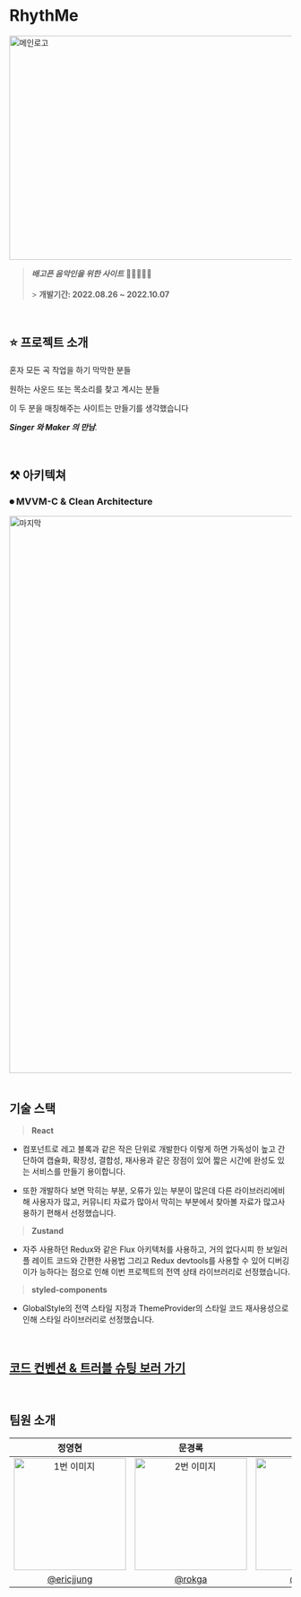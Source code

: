 # RhythMe

<img height="400" src="https://user-images.githubusercontent.com/108949232/190432270-6ae11497-694c-4648-9ece-4eaa8fa7aa05.jpeg" alt="메인로고" width=1200 height=1000 ></img>

> **_배고픈 음악인을 위한 사이트_** 🧑🏿‍🎤🧑‍🎤<br/><br/> > **개발기간: 2022.08.26 ~
> 2022.10.07**

<br/>

## ⭐️ 프로젝트 소개

혼자 모든 곡 작업을 하기 막막한 분들

원하는 사운드 또는 목소리를 찾고 계시는 분들

이 두 분을 매칭해주는 사이트는 만들기를 생각했습니다

_**Singer 와 Maker 의 만남**._

<br/>

## ⚒ 아키텍쳐

### ⏺ MVVM-C & Clean Architecture

<img width="994" alt="마지막" src="https://user-images.githubusercontent.com/108949232/190438450-599a5044-c9a5-4f73-8782-baa5c5210446.png">
<br/>
<br/>

## 기술 스택

> **React**

- 컴포넌트로 레고 블록과 같은 작은 단위로 개발한다 이렇게 하면 가독성이 높고 간
  단하여 캡슐화, 확장성, 결합성, 재사용과 같은 장점이 있어 짧은 시간에 완성도 있
  는 서비스를 만들기 용이합니다.

- 또한 개발하다 보면 막히는 부분, 오류가 있는 부분이 많은데 다른 라이브러리에비
  해 사용자가 많고, 커뮤니티 자료가 많아서 막히는 부분에서 찾아볼 자료가 많고사
  용하기 편해서 선정했습니다.

> **Zustand**

- 자주 사용하던 Redux와 같은 Flux 아키텍처를 사용하고, 거의 없다시피 한 보일러플
  레이트 코드와 간편한 사용법 그리고 Redux devtools를 사용할 수 있어 디버깅이가
  능하다는 점으로 인해 이번 프로젝트의 전역 상태 라이브러리로 선정했습니다.

> **styled-components**

- GlobalStyle의 전역 스타일 지정과 ThemeProvider의 스타일 코드 재사용성으로 인해
  스타일 라이브러리로 선정했습니다.

<br/>

## [ 코드 컨벤션 & 트러블 슈팅 보러 가기](https://github.com/LegendOfTeam2/Front-end/wiki)

<br/>

## 팀원 소개

|                                                                          정영현                                                                           |                                                                     문경록                                                                      |                                                                           이장원                                                                           |                                                                          성필상                                                                           |                                                                          서동욱                                                                           |                                                                     김재열                                                                      |
| :-------------------------------------------------------------------------------------------------------------------------------------------------------: | :---------------------------------------------------------------------------------------------------------------------------------------------: | :--------------------------------------------------------------------------------------------------------------------------------------------------------: | :-------------------------------------------------------------------------------------------------------------------------------------------------------: | :-------------------------------------------------------------------------------------------------------------------------------------------------------: | :---------------------------------------------------------------------------------------------------------------------------------------------: |
| <img src="https://user-images.githubusercontent.com/108949232/190429470-fd9d76e6-7052-4c60-8665-bedf714a1b06.jpeg" alt="1번 이미지" width=200 height=200> | <img src="https://user-images.githubusercontent.com/108949232/190429960-de0488b0-162c-4aab-a715-45700305bde0.jpeg" alt="2번 이미지" width=200 > | <img src="https://user-images.githubusercontent.com/108949232/190430087-1c67a494-bc12-431d-b589-1bf33ef9e769.jpeg" alt="3번 이미지" width=200 height=200 > | <img src="https://user-images.githubusercontent.com/108949232/190430209-bc6589da-357b-47a5-ad3b-cee22eb07dea.jpeg" alt="4번 이미지" width=200 height=200> | <img src="https://user-images.githubusercontent.com/108949232/190430378-3416ce97-d17d-4727-8d71-96d3b0b96e5a.jpeg" alt="5번 이미지" width=200 height=200> | <img src="https://user-images.githubusercontent.com/108949232/190430522-3c49710e-6bfc-4615-a0a2-e4b3de654b06.jpeg" alt="6번 이미지" width=200 > |
|                                                        [@ericjjung](https://github.com/ericjjung)                                                         |                                                       [@rokga](https://github.com/rokga)                                                        |                                                           [@wkddnjs](https://github.com/wkddnjs)                                                           |                                                        [@lucy-pill](https://github.com/lucy-pill)                                                         |                                                          [@SeoNaRu](https://github.com/SeoNaRu)                                                           |                                                      [@charlie7590](charlie7590@gmail.com)                                                      |

<br/>

